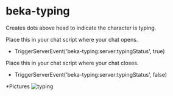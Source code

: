 # beka-typing
 Creates dots above head to indicate the character is typing.
 
Place this in your chat script where your chat opens.
- TriggerServerEvent('beka-typing:server:typingStatus', true)

Place this in your chat script where your chat closes.
- TriggerServerEvent('beka-typing:server:typingStatus', false)

*Pictures
![typing](https://github.com/user-attachments/assets/bda92660-cdae-47dc-b337-fbc566f45038)
